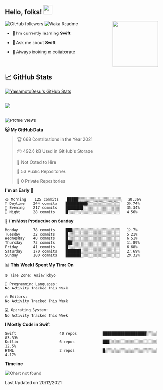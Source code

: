 ## Hello, folks! <img src="https://raw.githubusercontent.com/MartinHeinz/MartinHeinz/master/wave.gif" width="30px"> 
<p>
<img align="right" src="https://media.giphy.com/media/26ufdb3cYKwbRtYVW/giphy.gif" style="max-width:100%;" height="150px">
 
![GitHub followers](https://img.shields.io/github/followers/YamamotoDesu?label=Follow&style=social)
![Waka Readme](https://github.com/YamamotoDesu/YamamotoDesu/workflows/Waka%20Readme/badge.svg)
 
- 🌱 I’m currently learning **Swift**  
 
- 💬 Ask me about **Swift**  
 
- 👯 Always looking to collaborate
</p>
<br>

## &#x1f4c8; GitHub Stats
<a href="https://github.com/YamamotoDesu/YamamotoDesu">
  <img align="center" src="https://github-readme-stats.vercel.app/api?username=YamamotoDesu&show_icons=true&line_height=27&count_private=true&title_color=ffffff&text_color=c9cacc&icon_color=2bbc8a&bg_color=1d1f21&hide=contribs,prs&show_icons=true" alt="YamamotoDesu's GitHub Stats" /><br><br>
</a>

![](https://github-profile-summary-cards.vercel.app/api/cards/profile-details?username=YamamotoDesu&theme=vue)
<br><br>

<!--START_SECTION:waka-->
![Profile Views](http://img.shields.io/badge/Profile%20Views-4-blue)

**🐱 My GitHub Data** 

> 🏆 668 Contributions in the Year 2021
 > 
> 📦 492.6 kB Used in GitHub's Storage 
 > 
> 🚫 Not Opted to Hire
 > 
> 📜 53 Public Repositories 
 > 
> 🔑 0 Private Repositories  
 > 
**I'm an Early 🐤** 

```text
🌞 Morning    125 commits    █████░░░░░░░░░░░░░░░░░░░░   20.36% 
🌆 Daytime    244 commits    ██████████░░░░░░░░░░░░░░░   39.74% 
🌃 Evening    217 commits    ████████░░░░░░░░░░░░░░░░░   35.34% 
🌙 Night      28 commits     █░░░░░░░░░░░░░░░░░░░░░░░░   4.56%

```
📅 **I'm Most Productive on Sunday** 

```text
Monday       78 commits     ███░░░░░░░░░░░░░░░░░░░░░░   12.7% 
Tuesday      32 commits     █░░░░░░░░░░░░░░░░░░░░░░░░   5.21% 
Wednesday    40 commits     █░░░░░░░░░░░░░░░░░░░░░░░░   6.51% 
Thursday     73 commits     ███░░░░░░░░░░░░░░░░░░░░░░   11.89% 
Friday       41 commits     █░░░░░░░░░░░░░░░░░░░░░░░░   6.68% 
Saturday     170 commits    ███████░░░░░░░░░░░░░░░░░░   27.69% 
Sunday       180 commits    ███████░░░░░░░░░░░░░░░░░░   29.32%

```


📊 **This Week I Spent My Time On** 

```text
⌚︎ Time Zone: Asia/Tokyo

💬 Programming Languages: 
No Activity Tracked This Week

🔥 Editors: 
No Activity Tracked This Week

💻 Operating System: 
No Activity Tracked This Week

```

**I Mostly Code in Swift** 

```text
Swift                    40 repos            ████████████████████░░░░░   83.33% 
Kotlin                   6 repos             ███░░░░░░░░░░░░░░░░░░░░░░   12.5% 
HTML                     2 repos             █░░░░░░░░░░░░░░░░░░░░░░░░   4.17%

```


**Timeline**

![Chart not found](https://raw.githubusercontent.com/YamamotoDesu/YamamotoDesu/main/charts/bar_graph.png) 


 Last Updated on 20/12/2021
<!--END_SECTION:waka-->
